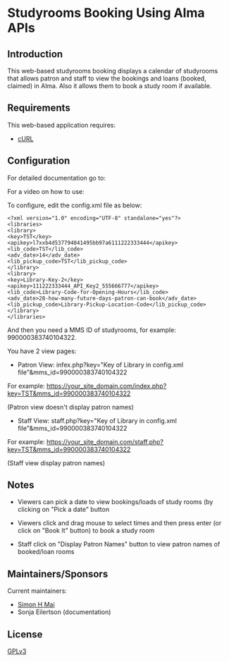 # Studyrooms Booking Using Alma APIs

## Introduction

This web-based studyrooms booking  displays a calendar of studyrooms that allows patron and staff to view the bookings and loans (booked, claimed) in Alma. Also it allows them to book a study room if available.

## Requirements

This web-based application requires:

* [cURL](https://www.php.net/manual/en/book.curl.php)

## Configuration

For detailed documentation go to: 

For a video on how to use: 

To configure, edit the config.xml file as below: 

```
<?xml version="1.0" encoding="UTF-8" standalone="yes"?>
<libraries>
<library>
<key>TST</key>
<apikey>l7xxb4d537794041495bb97a6111222333444</apikey>
<lib_code>TST</lib_code>
<adv_date>14</adv_date>
<lib_pickup_code>TST</lib_pickup_code>
</library>
<library>
<key>Library-Key-2</key>
<apikey>111222333444_API_Key2_555666777</apikey>
<lib_code>Library-Code-for-Opening-Hours</lib_code>
<adv_date>28-how-many-future-days-patron-can-book</adv_date>
<lib_pickup_code>Library-Pickup-Location-Code</lib_pickup_code>
</library>
</libraries>
```

And then you need a MMS ID of studyrooms, for example: 990000383740104322. 

You have 2 view pages:

* Patron View: infex.php?key="Key of Library in config.xml file"&mms_id=990000383740104322

For example: https://your_site_domain.com/index.php?key=TST&mms_id=990000383740104322

(Patron view doesn't display patron names)

* Staff View: staff.php?key="Key of Library in config.xml file"&mms_id=990000383740104322

For example: https://your_site_domain.com/staff.php?key=TST&mms_id=990000383740104322

(Staff view display patron names)

## Notes

- Viewers can pick a date to view bookings/loads of study rooms (by clicking on "Pick a date" button

- Viewers click and drag mouse to select times and then press enter (or click on "Book It" button) to book a study room

- Staff click on "Display Patron Names" button to view patron names of booked/loan rooms

## Maintainers/Sponsors

Current maintainers:

* [Simon H Mai](https://github.com/simonhm)
* Sonja Eilertson (documentation)

## License

[GPLv3](http://www.gnu.org/licenses/gpl-3.0.txt)

